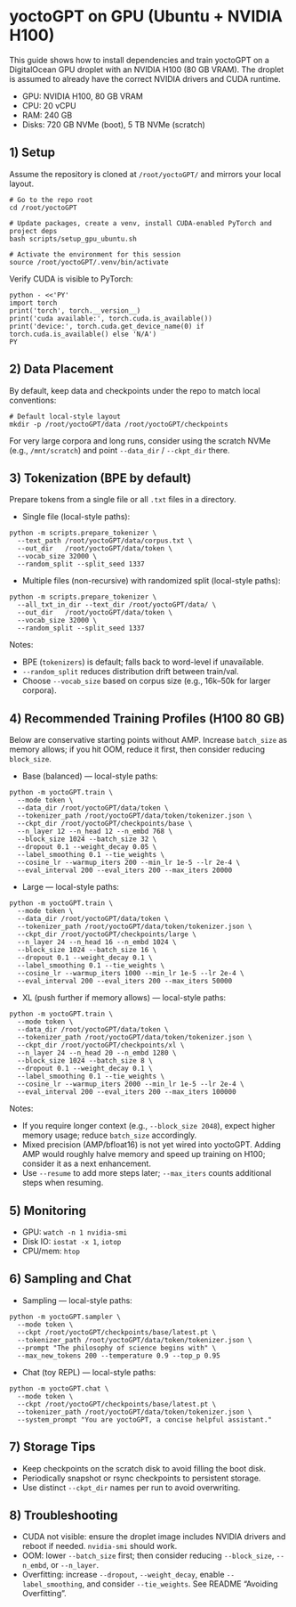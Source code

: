 # yoctoGPT on GPU (Ubuntu + NVIDIA H100)

This guide shows how to install dependencies and train yoctoGPT on a DigitalOcean GPU droplet with an NVIDIA H100 (80 GB VRAM). The droplet is assumed to already have the correct NVIDIA drivers and CUDA runtime.

- GPU: NVIDIA H100, 80 GB VRAM
- CPU: 20 vCPU
- RAM: 240 GB
- Disks: 720 GB NVMe (boot), 5 TB NVMe (scratch)

## 1) Setup

Assume the repository is cloned at `/root/yoctoGPT/` and mirrors your local layout.

```
# Go to the repo root
cd /root/yoctoGPT

# Update packages, create a venv, install CUDA-enabled PyTorch and project deps
bash scripts/setup_gpu_ubuntu.sh

# Activate the environment for this session
source /root/yoctoGPT/.venv/bin/activate
```

Verify CUDA is visible to PyTorch:

```
python - <<'PY'
import torch
print('torch', torch.__version__)
print('cuda available:', torch.cuda.is_available())
print('device:', torch.cuda.get_device_name(0) if torch.cuda.is_available() else 'N/A')
PY
```

## 2) Data Placement

By default, keep data and checkpoints under the repo to match local conventions:

```
# Default local-style layout
mkdir -p /root/yoctoGPT/data /root/yoctoGPT/checkpoints
```

For very large corpora and long runs, consider using the scratch NVMe (e.g., `/mnt/scratch`) and point `--data_dir` / `--ckpt_dir` there.

## 3) Tokenization (BPE by default)

Prepare tokens from a single file or all `.txt` files in a directory.

- Single file (local-style paths):
```
python -m scripts.prepare_tokenizer \
  --text_path /root/yoctoGPT/data/corpus.txt \
  --out_dir   /root/yoctoGPT/data/token \
  --vocab_size 32000 \
  --random_split --split_seed 1337
```

- Multiple files (non-recursive) with randomized split (local-style paths):
```
python -m scripts.prepare_tokenizer \
  --all_txt_in_dir --text_dir /root/yoctoGPT/data/ \
  --out_dir   /root/yoctoGPT/data/token \
  --vocab_size 32000 \
  --random_split --split_seed 1337
```

Notes:
- BPE (`tokenizers`) is default; falls back to word-level if unavailable.
- `--random_split` reduces distribution drift between train/val.
- Choose `--vocab_size` based on corpus size (e.g., 16k–50k for larger corpora).

## 4) Recommended Training Profiles (H100 80 GB)

Below are conservative starting points without AMP. Increase `batch_size` as memory allows; if you hit OOM, reduce it first, then consider reducing `block_size`.

- Base (balanced) — local-style paths:
```
python -m yoctoGPT.train \
  --mode token \
  --data_dir /root/yoctoGPT/data/token \
  --tokenizer_path /root/yoctoGPT/data/token/tokenizer.json \
  --ckpt_dir /root/yoctoGPT/checkpoints/base \
  --n_layer 12 --n_head 12 --n_embd 768 \
  --block_size 1024 --batch_size 32 \
  --dropout 0.1 --weight_decay 0.05 \
  --label_smoothing 0.1 --tie_weights \
  --cosine_lr --warmup_iters 200 --min_lr 1e-5 --lr 2e-4 \
  --eval_interval 200 --eval_iters 200 --max_iters 20000
```

- Large — local-style paths:
```
python -m yoctoGPT.train \
  --mode token \
  --data_dir /root/yoctoGPT/data/token \
  --tokenizer_path /root/yoctoGPT/data/token/tokenizer.json \
  --ckpt_dir /root/yoctoGPT/checkpoints/large \
  --n_layer 24 --n_head 16 --n_embd 1024 \
  --block_size 1024 --batch_size 16 \
  --dropout 0.1 --weight_decay 0.1 \
  --label_smoothing 0.1 --tie_weights \
  --cosine_lr --warmup_iters 1000 --min_lr 1e-5 --lr 2e-4 \
  --eval_interval 200 --eval_iters 200 --max_iters 50000
```

- XL (push further if memory allows) — local-style paths:
```
python -m yoctoGPT.train \
  --mode token \
  --data_dir /root/yoctoGPT/data/token \
  --tokenizer_path /root/yoctoGPT/data/token/tokenizer.json \
  --ckpt_dir /root/yoctoGPT/checkpoints/xl \
  --n_layer 24 --n_head 20 --n_embd 1280 \
  --block_size 1024 --batch_size 8 \
  --dropout 0.1 --weight_decay 0.1 \
  --label_smoothing 0.1 --tie_weights \
  --cosine_lr --warmup_iters 2000 --min_lr 1e-5 --lr 2e-4 \
  --eval_interval 200 --eval_iters 200 --max_iters 100000
```

Notes:
- If you require longer context (e.g., `--block_size 2048`), expect higher memory usage; reduce `batch_size` accordingly.
- Mixed precision (AMP/bfloat16) is not yet wired into yoctoGPT. Adding AMP would roughly halve memory and speed up training on H100; consider it as a next enhancement.
- Use `--resume` to add more steps later; `--max_iters` counts additional steps when resuming.

## 5) Monitoring

- GPU: `watch -n 1 nvidia-smi`
- Disk IO: `iostat -x 1`, `iotop`
- CPU/mem: `htop`

## 6) Sampling and Chat

- Sampling — local-style paths:
```
python -m yoctoGPT.sampler \
  --mode token \
  --ckpt /root/yoctoGPT/checkpoints/base/latest.pt \
  --tokenizer_path /root/yoctoGPT/data/token/tokenizer.json \
  --prompt "The philosophy of science begins with" \
  --max_new_tokens 200 --temperature 0.9 --top_p 0.95
```

- Chat (toy REPL) — local-style paths:
```
python -m yoctoGPT.chat \
  --mode token \
  --ckpt /root/yoctoGPT/checkpoints/base/latest.pt \
  --tokenizer_path /root/yoctoGPT/data/token/tokenizer.json \
  --system_prompt "You are yoctoGPT, a concise helpful assistant."
```

## 7) Storage Tips

- Keep checkpoints on the scratch disk to avoid filling the boot disk.
- Periodically snapshot or rsync checkpoints to persistent storage.
- Use distinct `--ckpt_dir` names per run to avoid overwriting.

## 8) Troubleshooting

- CUDA not visible: ensure the droplet image includes NVIDIA drivers and reboot if needed. `nvidia-smi` should work.
- OOM: lower `--batch_size` first; then consider reducing `--block_size`, `--n_embd`, or `--n_layer`.
- Overfitting: increase `--dropout`, `--weight_decay`, enable `--label_smoothing`, and consider `--tie_weights`. See README “Avoiding Overfitting”.
